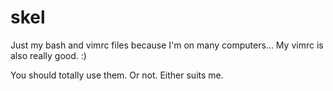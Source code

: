 skel
====

Just my bash and vimrc files because I'm on many computers... My vimrc is also really good. :)

You should totally use them. Or not. Either suits me.


